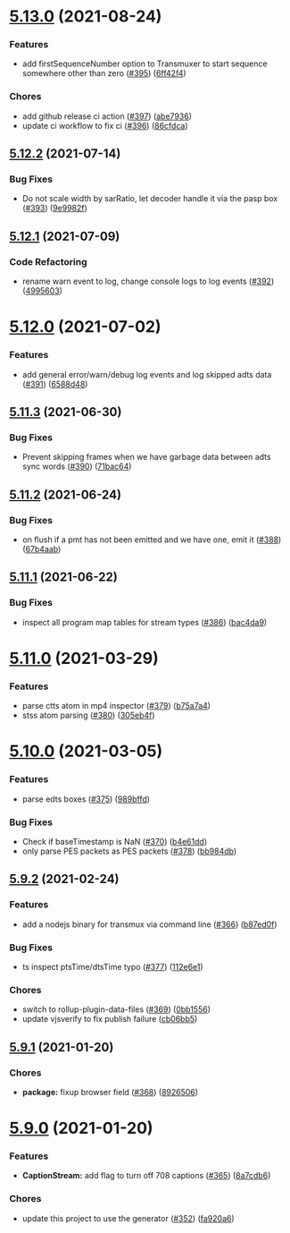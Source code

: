 <a name="5.13.0"></a>
# [5.13.0](https://github.com/videojs/mux.js/compare/v5.12.2...v5.13.0) (2021-08-24)

### Features

* add firstSequenceNumber option to Transmuxer to start sequence somewhere other than zero ([#395](https://github.com/videojs/mux.js/issues/395)) ([6ff42f4](https://github.com/videojs/mux.js/commit/6ff42f4))

### Chores

* add github release ci action ([#397](https://github.com/videojs/mux.js/issues/397)) ([abe7936](https://github.com/videojs/mux.js/commit/abe7936))
* update ci workflow to fix ci ([#396](https://github.com/videojs/mux.js/issues/396)) ([86cfdca](https://github.com/videojs/mux.js/commit/86cfdca))

<a name="5.12.2"></a>
## [5.12.2](https://github.com/videojs/mux.js/compare/v5.12.1...v5.12.2) (2021-07-14)

### Bug Fixes

* Do not scale width by sarRatio, let decoder handle it via the pasp box ([#393](https://github.com/videojs/mux.js/issues/393)) ([9e9982f](https://github.com/videojs/mux.js/commit/9e9982f))

<a name="5.12.1"></a>
## [5.12.1](https://github.com/videojs/mux.js/compare/v5.12.0...v5.12.1) (2021-07-09)

### Code Refactoring

* rename warn event to log, change console logs to log events ([#392](https://github.com/videojs/mux.js/issues/392)) ([4995603](https://github.com/videojs/mux.js/commit/4995603))

<a name="5.12.0"></a>
# [5.12.0](https://github.com/videojs/mux.js/compare/v5.11.3...v5.12.0) (2021-07-02)

### Features

* add general error/warn/debug log events and log skipped adts data ([#391](https://github.com/videojs/mux.js/issues/391)) ([6588d48](https://github.com/videojs/mux.js/commit/6588d48))

<a name="5.11.3"></a>
## [5.11.3](https://github.com/videojs/mux.js/compare/v5.11.2...v5.11.3) (2021-06-30)

### Bug Fixes

* Prevent skipping frames when we have garbage data between adts sync words ([#390](https://github.com/videojs/mux.js/issues/390)) ([71bac64](https://github.com/videojs/mux.js/commit/71bac64))

<a name="5.11.2"></a>
## [5.11.2](https://github.com/videojs/mux.js/compare/v5.11.1...v5.11.2) (2021-06-24)

### Bug Fixes

* on flush if a pmt has not been emitted and we have one, emit it ([#388](https://github.com/videojs/mux.js/issues/388)) ([67b4aab](https://github.com/videojs/mux.js/commit/67b4aab))

<a name="5.11.1"></a>
## [5.11.1](https://github.com/videojs/mux.js/compare/v5.11.0...v5.11.1) (2021-06-22)

### Bug Fixes

* inspect all program map tables for stream types ([#386](https://github.com/videojs/mux.js/issues/386)) ([bac4da9](https://github.com/videojs/mux.js/commit/bac4da9))

<a name="5.11.0"></a>
# [5.11.0](https://github.com/videojs/mux.js/compare/v5.10.0...v5.11.0) (2021-03-29)

### Features

* parse ctts atom in mp4 inspector ([#379](https://github.com/videojs/mux.js/issues/379)) ([b75a7a4](https://github.com/videojs/mux.js/commit/b75a7a4))
* stss atom parsing ([#380](https://github.com/videojs/mux.js/issues/380)) ([305eb4f](https://github.com/videojs/mux.js/commit/305eb4f))

<a name="5.10.0"></a>
# [5.10.0](https://github.com/videojs/mux.js/compare/v5.9.2...v5.10.0) (2021-03-05)

### Features

* parse edts boxes ([#375](https://github.com/videojs/mux.js/issues/375)) ([989bffd](https://github.com/videojs/mux.js/commit/989bffd))

### Bug Fixes

* Check if baseTimestamp is NaN ([#370](https://github.com/videojs/mux.js/issues/370)) ([b4e61dd](https://github.com/videojs/mux.js/commit/b4e61dd))
* only parse PES packets as PES packets ([#378](https://github.com/videojs/mux.js/issues/378)) ([bb984db](https://github.com/videojs/mux.js/commit/bb984db))

<a name="5.9.2"></a>
## [5.9.2](https://github.com/videojs/mux.js/compare/v5.9.1...v5.9.2) (2021-02-24)

### Features

* add a nodejs binary for transmux via command line ([#366](https://github.com/videojs/mux.js/issues/366)) ([b87ed0f](https://github.com/videojs/mux.js/commit/b87ed0f))

### Bug Fixes

* ts inspect ptsTime/dtsTime typo ([#377](https://github.com/videojs/mux.js/issues/377)) ([112e6e1](https://github.com/videojs/mux.js/commit/112e6e1))

### Chores

* switch to rollup-plugin-data-files ([#369](https://github.com/videojs/mux.js/issues/369)) ([0bb1556](https://github.com/videojs/mux.js/commit/0bb1556))
* update vjsverify to fix publish failure ([cb06bb5](https://github.com/videojs/mux.js/commit/cb06bb5))

<a name="5.9.1"></a>
## [5.9.1](https://github.com/videojs/mux.js/compare/v5.9.0...v5.9.1) (2021-01-20)

### Chores

* **package:** fixup browser field ([#368](https://github.com/videojs/mux.js/issues/368)) ([8926506](https://github.com/videojs/mux.js/commit/8926506))

<a name="5.9.0"></a>
# [5.9.0](https://github.com/videojs/mux.js/compare/v5.8.0...v5.9.0) (2021-01-20)

### Features

* **CaptionStream:** add flag to turn off 708 captions ([#365](https://github.com/videojs/mux.js/issues/365)) ([8a7cdb6](https://github.com/videojs/mux.js/commit/8a7cdb6))

### Chores

* update this project to use the generator ([#352](https://github.com/videojs/mux.js/issues/352)) ([fa920a6](https://github.com/videojs/mux.js/commit/fa920a6))


